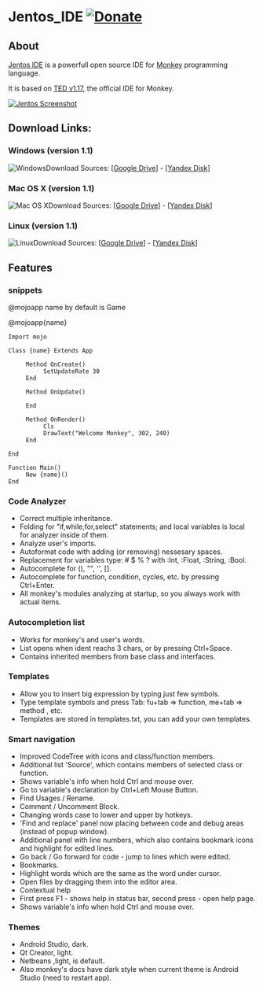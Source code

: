 Jentos_IDE [![Donate](https://www.paypalobjects.com/en_US/i/btn/btn_donate_SM.gif)](https://www.paypal.com/cgi-bin/webscr?cmd=_s-xclick&hosted_button_id=RGCTKTP8H3CNE)
==========
## About
[Jentos IDE](http://fingerdev.com/apps/jentos/) is a powerfull open source IDE for [Monkey](http://www.monkey-x.com) programming language.

It is based on [TED v1.17](http://www.monkey-x.com/Monkey/ted.php), the official IDE for Monkey.

[![Jentos Screenshot](http://fingerdev.com/apps/jentos/qt.png)](http://fingerdev.com/apps/jentos/)

## Download Links:
### Windows (version 1.1)
![Windows](http://fingerdev.com/img_targets/windows.png)Download Sources: [[Google Drive](https://drive.google.com/uc?id=0Bx2zoIlA6GzKQmM4cTcteGxTQzg)] - [[Yandex Disk](https://yadi.sk/d/92ucsHehUAw3Q)]
### Mac OS X (version 1.1)
![Mac OS X](http://fingerdev.com/img_targets/mac.png)Download Sources: [[Google Drive](https://drive.google.com/uc?id=0Bx2zoIlA6GzKV0RwblRnVURWVDQ)] - [[Yandex Disk](https://yadi.sk/d/PyOHi9LGUGr7P)]
### Linux (version 1.1)
![Linux](http://fingerdev.com/img_targets/linux.png)Download Sources: [[Google Drive](https://drive.google.com/uc?id=0Bx2zoIlA6GzKR1JKc0Jpbmpfb0k)] - [[Yandex Disk](https://yadi.sk/d/UokJw-WMWNm5g)]

## Features

### snippets 
@mojoapp
name by default is Game

@mojoapp{name}
```blitzmax
Import mojo

Class {name} Extends App

	 Method OnCreate()
		  SetUpdateRate 30
	 End

	 Method OnUpdate()

	 End

	 Method OnRender()
		  Cls
		  DrawText("Welcome Monkey", 302, 240)
	 End

End

Function Main()
	 New {name}()
End
```


### Code Analyzer
* Correct multiple inheritance.
* Folding for "if,while,for,select" statements; and local variables is local for analyzer inside of them.
* Analyze user's imports.
* Autoformat code with adding (or removing) nessesary spaces.
* Replacement for variables type: # $ % ? with :Int, :Float, :String, :Bool.
* Autocomplete for (), "", '', [].
* Autocomplete for function, condition, cycles, etc. by pressing Ctrl+Enter.
* All monkey's modules analyzing at startup, so you always work with actual items.

### Autocompletion list
* Works for monkey's and user's words.
* List opens when ident reachs 3 chars, or by pressing Ctrl+Space.
* Contains inherited members from base class and interfaces.

### Templates
* Allow you to insert big expression by typing just few symbols.
* Type template symbols and press Tab: fu+tab => function, me+tab => method , etc.
* Templates are stored in templates.txt, you can add your own templates.

### Smart navigation
* Improved CodeTree with icons and class/function members.
* Additional list 'Source', which contains members of selected class or function.
* Shows variable's info when hold Ctrl and mouse over.
* Go to variable's declaration by Ctrl+Left Mouse Button.
* Find Usages / Rename.
* Comment / Uncomment Block.
* Changing words case to lower and upper by hotkeys.
* 'Find and replace' panel now placing between code and debug areas (instead of popup window).
* Additional panel with line numbers, which also contains bookmark icons and highlight for edited lines.
* Go back / Go forward for code - jump to lines which were edited.
* Bookmarks.
* Highlight words which are the same as the word under cursor.
* Open files by dragging them into the editor area.
* Contextual help
* First press F1 - shows help in status bar, second press - open help page.
* Shows variable's info when hold Ctrl and mouse over.

### Themes
* Android Studio, dark.
* Qt Creator, light.
* Netbeans ,light, is default.
* Also monkey's docs have dark style when current theme is Android Studio (need to restart app).
